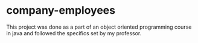 # company-employees
This project was done as a part of an object oriented programming course in java and followed the specifics set by my professor. 
